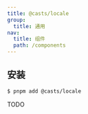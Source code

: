 ```yaml
---
title: @casts/locale
group:
  title: 通用
nav:
  title: 组件
  path: /components
---
```


## 安装

```bash
$ pnpm add @casts/locale
```

TODO
